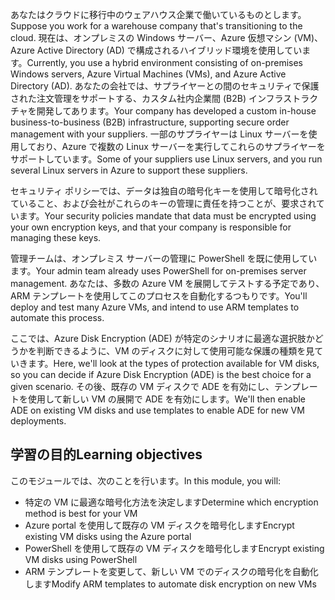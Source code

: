 <span data-ttu-id="64cda-101">あなたはクラウドに移行中のウェアハウス企業で働いているものとします。</span><span class="sxs-lookup"><span data-stu-id="64cda-101">Suppose you work for a warehouse company that's transitioning to the cloud.</span></span> <span data-ttu-id="64cda-102">現在は、オンプレミスの Windows サーバー、Azure 仮想マシン (VM)、Azure Active Directory (AD) で構成されるハイブリッド環境を使用しています。</span><span class="sxs-lookup"><span data-stu-id="64cda-102">Currently, you use a hybrid environment consisting of on-premises Windows servers, Azure Virtual Machines (VMs), and Azure Active Directory (AD).</span></span> <span data-ttu-id="64cda-103">あなたの会社では、サプライヤーとの間のセキュリティで保護された注文管理をサポートする、カスタム社内企業間 (B2B) インフラストラクチャを開発してあります。</span><span class="sxs-lookup"><span data-stu-id="64cda-103">Your company has developed a custom in-house business-to-business (B2B) infrastructure, supporting secure order management with your suppliers.</span></span> <span data-ttu-id="64cda-104">一部のサプライヤーは Linux サーバーを使用しており、Azure で複数の Linux サーバーを実行してこれらのサプライヤーをサポートしています。</span><span class="sxs-lookup"><span data-stu-id="64cda-104">Some of your suppliers use Linux servers, and you run several Linux servers in Azure to support these suppliers.</span></span>

<span data-ttu-id="64cda-105">セキュリティ ポリシーでは、データは独自の暗号化キーを使用して暗号化されていること、および会社がこれらのキーの管理に責任を持つことが、要求されています。</span><span class="sxs-lookup"><span data-stu-id="64cda-105">Your security policies mandate that data must be encrypted using your own encryption keys, and that your company is responsible for managing these keys.</span></span>

<span data-ttu-id="64cda-106">管理チームは、オンプレミス サーバーの管理に PowerShell を既に使用しています。</span><span class="sxs-lookup"><span data-stu-id="64cda-106">Your admin team already uses PowerShell for on-premises server management.</span></span> <span data-ttu-id="64cda-107">あなたは、多数の Azure VM を展開してテストする予定であり、ARM テンプレートを使用してこのプロセスを自動化するつもりです。</span><span class="sxs-lookup"><span data-stu-id="64cda-107">You'll deploy and test many Azure VMs, and intend to use ARM templates to automate this process.</span></span>

<span data-ttu-id="64cda-108">ここでは、Azure Disk Encryption (ADE) が特定のシナリオに最適な選択肢かどうかを判断できるように、VM のディスクに対して使用可能な保護の種類を見ていきます。</span><span class="sxs-lookup"><span data-stu-id="64cda-108">Here, we'll look at the types of protection available for VM disks, so you can decide if Azure Disk Encryption (ADE) is the best choice for a given scenario.</span></span> <span data-ttu-id="64cda-109">その後、既存の VM ディスクで ADE を有効にし、テンプレートを使用して新しい VM の展開で ADE を有効にします。</span><span class="sxs-lookup"><span data-stu-id="64cda-109">We'll then enable ADE on existing VM disks and use templates to enable ADE for new VM deployments.</span></span>


## <a name="learning-objectives"></a><span data-ttu-id="64cda-110">学習の目的</span><span class="sxs-lookup"><span data-stu-id="64cda-110">Learning objectives</span></span>

<span data-ttu-id="64cda-111">このモジュールでは、次のことを行います。</span><span class="sxs-lookup"><span data-stu-id="64cda-111">In this module, you will:</span></span>

- <span data-ttu-id="64cda-112">特定の VM に最適な暗号化方法を決定します</span><span class="sxs-lookup"><span data-stu-id="64cda-112">Determine which encryption method is best for your VM</span></span>
- <span data-ttu-id="64cda-113">Azure portal を使用して既存の VM ディスクを暗号化します</span><span class="sxs-lookup"><span data-stu-id="64cda-113">Encrypt existing VM disks using the Azure portal</span></span>
- <span data-ttu-id="64cda-114">PowerShell を使用して既存の VM ディスクを暗号化します</span><span class="sxs-lookup"><span data-stu-id="64cda-114">Encrypt existing VM disks using PowerShell</span></span>
- <span data-ttu-id="64cda-115">ARM テンプレートを変更して、新しい VM でのディスクの暗号化を自動化します</span><span class="sxs-lookup"><span data-stu-id="64cda-115">Modify ARM templates to automate disk encryption on new VMs</span></span>
